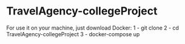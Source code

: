 # TravelAgency-collegeProject

For use it on your machine, just download Docker:
1 - git clone
2 - cd TravelAgency-collegeProject
3 - docker-compose up
